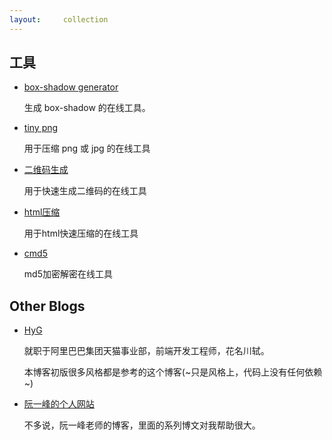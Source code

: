 ```yaml
---
layout:     collection
---
```


## 工具

* [box-shadow generator](http://www.cssmatic.com/box-shadow)

     生成 box-shadow 的在线工具。
     
* [tiny png](https://tinypng.com/)

     用于压缩 png 或 jpg 的在线工具
     
* [二维码生成](http://www.liantu.com/)

    用于快速生成二维码的在线工具
    
* [html压缩](http://tool.lanrentuku.com/jsformat/)

  用于html快速压缩的在线工具
  
* [cmd5](http://www.cmd5.com/)

  md5加密解密在线工具

## Other Blogs

* [HyG](https://gaohaoyang.github.io)
  
  就职于阿里巴巴集团天猫事业部，前端开发工程师，花名川轼。
  
  本博客初版很多风格都是参考的这个博客(~只是风格上，代码上没有任何依赖~)
  
* [阮一峰的个人网站](http://www.ruanyifeng.com/)

  不多说，阮一峰老师的博客，里面的系列博文对我帮助很大。
